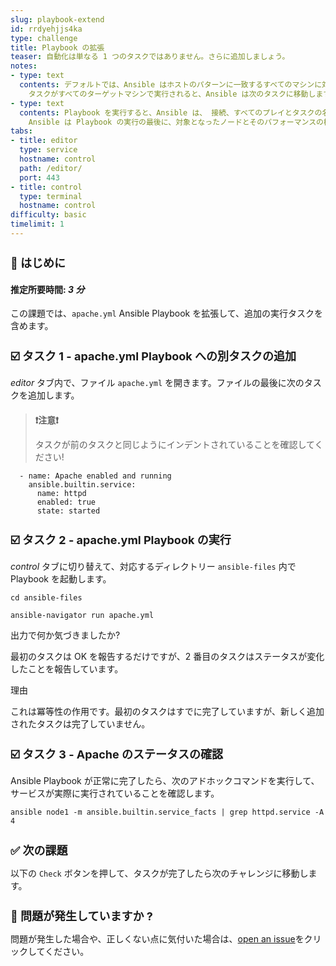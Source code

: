 ```yaml
---
slug: playbook-extend
id: rrdyehjjs4ka
type: challenge
title: Playbook の拡張
teaser: 自動化は単なる 1 つのタスクではありません。さらに追加しましょう。
notes:
- type: text
  contents: デフォルトでは、Ansible はホストのパターンに一致するすべてのマシンに対して、 各タスクを 1 つずつ順番に実行します。各タスクは、特定の引数を指定してモジュールを実行します。
    タスクがすべてのターゲットマシンで実行されると、Ansible は次のタスクに移動します。
- type: text
  contents: Playbook を実行すると、Ansible は、 接続、すべてのプレイとタスクの名前行、各タスクが各マシンで成功したか失敗したか、 各タスクが各マシンで変更を加えたかどうかに関する情報を返します。
    Ansible は Playbook の実行の最後に、対象となったノードとそのパフォーマンスの概要を提供します。 一般的な失敗と致命的な到達不能な通信試行は、カウントで分けて保持されます。
tabs:
- title: editor
  type: service
  hostname: control
  path: /editor/
  port: 443
- title: control
  type: terminal
  hostname: control
difficulty: basic
timelimit: 1
---
```

👋 はじめに
===
#### 推定所要時間: *3 分*<p>
この課題では、`apache.yml` Ansible Playbook を拡張して、追加の実行タスクを含めます。

☑️ タスク 1 - apache.yml Playbook への別タスクの追加
===

*editor* タブ内で、ファイル `apache.yml` を開きます。ファイルの最後に次のタスクを追加します。

>### **❗️注意❗️**
>タスクが前のタスクと同じようにインデントされていることを確認してください!


```
  - name: Apache enabled and running
    ansible.builtin.service:
      name: httpd
      enabled: true
      state: started
```

☑️ タスク 2 - apache.yml Playbook の実行
===

*control* タブに切り替えて、対応するディレクトリー `ansible-files` 内で Playbook を起動します。

```
cd ansible-files
```

```
ansible-navigator run apache.yml
```

出力で何か気づきましたか?

最初のタスクは OK を報告するだけですが、2 番目のタスクはステータスが変化したことを報告しています。

理由

これは冪等性の作用です。最初のタスクはすでに完了していますが、新しく追加されたタスクは完了していません。


☑️ タスク 3 - Apache のステータスの確認
===

Ansible Playbook が正常に完了したら、次のアドホックコマンドを実行して、サービスが実際に実行されていることを確認します。

```
ansible node1 -m ansible.builtin.service_facts | grep httpd.service -A 4
```
✅ 次の課題
===
以下の `Check` ボタンを押して、タスクが完了したら次のチャレンジに移動します。

🐛 問題が発生していますか ?
====

問題が発生した場合や、正しくない点に気付いた場合は、[open an issue](https://github.com/ansible/instruqt/issues/new?labels=writing-first-playbook&title=Issue+with+Writing+First+Playbook+slug+ID:+playbook-extend&assignees=rlopez133)をクリックしてください。

<style type="text/css" rel="stylesheet">
  .lightbox {
    display: none;
    position: fixed;
    justify-content: center;
    align-items: center;
    z-index: 999;
    top: 0;
    left: 0;
    right: 0;
    bottom: 0;
    padding: 1rem;
    background: rgba(0, 0, 0, 0.8);
    margin-left: auto;
    margin-right: auto;
    margin-top: auto;
    margin-bottom: auto;
  }
  .lightbox:target {
    display: flex;
  }
  .lightbox img {
    /* max-height: 100% */
    max-width: 60%;
    max-height: 60%;
  }
  img {
    display: block;
    margin-left: auto;
    margin-right: auto;
  }
  h1 {
    font-size: 18px;
  }
    h2 {
    font-size: 16px;
    font-weight: 600
  }
    h3 {
    font-size: 14px;
    font-weight: 600
  }
  p span {
    font-size: 14px;
  }
  ul li span {
    font-size: 14px
  }
</style>
